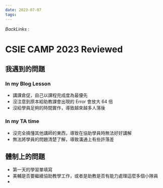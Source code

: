 ```yaml
---
date: 2023-07-07
tags: 
--- 
```

*BackLinks* : 

# CSIE CAMP 2023 Reviewed
## 我遇到的問題
### In my Blog Lesson
- 講課倉促，自己以課程完成度為最優先
- 沒注意到原本給助教課會出現的 Error 會放大 64 倍
- 沒給學員足夠的時間實作，導致越來越多人落後
### In my TA time
- 沒完全搞懂其他講師的東西，導致在協助學員時無法好好講解
- 無法將學員的問題清楚了解，導致溝通上有些許落差
## 體制上的問題
- 第一天的學習單填寫
- 美輔是否要繼續協助教學工作，或者是助教是否有能力處理這麼多個小隊員
- 